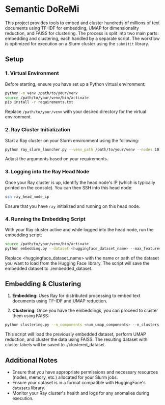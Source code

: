 # Semantic DoReMi

This project provides tools to embed and cluster hundreds of millions of text documents using TF-IDF for embedding, UMAP for dimensionality reduction, and FAISS for clustering. The process is split into two main parts: embedding and clustering, each handled by a separate script. The workflow is optimized for execution on a Slurm cluster using the `submitit` library.

## Setup

### 1. Virtual Environment

Before starting, ensure you have set up a Python virtual environment:

```bash
python -m venv /path/to/your/venv
source /path/to/your/venv/bin/activate
pip install -r requirements.txt
```

Replace `/path/to/your/venv` with your desired directory for the virtual environment.

### 2. Ray Cluster Initialization

Start a Ray cluster on your Slurm environment using the following:

```bash
python ray_slurm_launcher.py --venv_path /path/to/your/venv --nodes 10 --partition your_partition --mem_gb 500 --job_name your_job_name --account your_account_name
```

Adjust the arguments based on your requirements.

### 3. Logging into the Ray Head Node

Once your Ray cluster is up, identify the head node's IP (which is typically printed on the console). You can then SSH into this head node:

```bash
ssh ray_head_node_ip
```

Ensure that you have `ray` initialized and running on this head node.

### 4. Running the Embedding Script

With your Ray cluster active and while logged into the head node, run the embedding script:

```bash
source /path/to/your/venv/bin/activate
python embedding.py --dataset <huggingface_dataset_name> --max_features <max_features_for_tfidf>
```

Replace <huggingface_dataset_name> with the name or path of the dataset you want to load from the Hugging Face library. The script will save the embedded dataset to ./embedded_dataset.

## Embedding & Clustering

1. **Embedding**: Uses Ray for distributed processing to embed text documents using TF-IDF and UMAP reduction.

2. **Clustering**: Once you have the embeddings, you can proceed to cluster them using FAISS:

```bash
python clustering.py --n_components <num_umap_components> --n_clusters <num_clusters>
```

This script will load the previously embedded dataset, perform UMAP reduction, and cluster the data using FAISS. The resulting dataset with cluster labels will be saved to ./clustered_dataset.

## Additional Notes

- Ensure that you have appropriate permissions and necessary resources (nodes, memory, etc.) allocated for your Slurm jobs.
- Ensure your dataset is in a format compatible with HuggingFace's `datasets` library.
- Monitor your Ray cluster's health and logs for any anomalies during execution.
